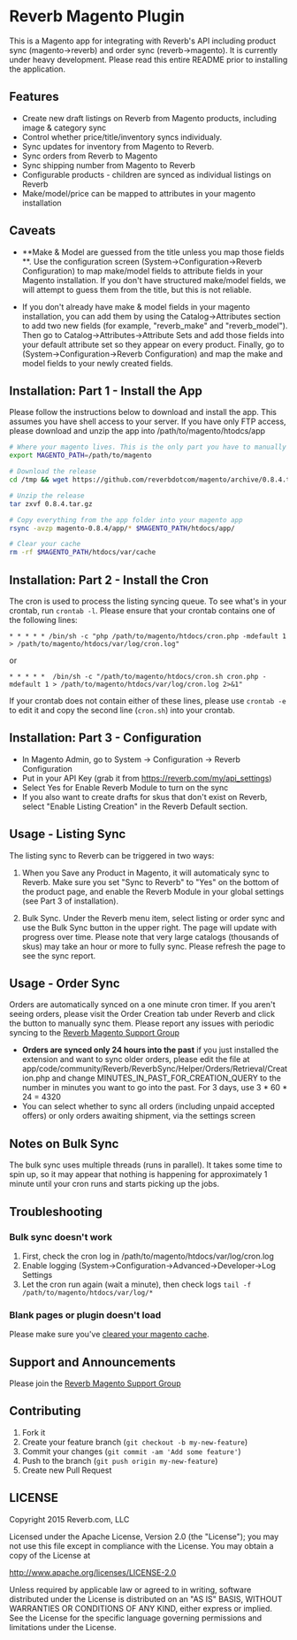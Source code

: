 # Reverb Magento Plugin

This is a Magento app for integrating with Reverb's API including product sync (magento->reverb) and order sync (reverb->magento). It is currently under heavy development. Please read this entire README prior to installing the application.

## Features

* Create new draft listings on Reverb from Magento products, including image & category sync
* Control whether price/title/inventory syncs individualy.
* Sync updates for inventory from Magento to Reverb. 
* Sync orders from Reverb to Magento
* Sync shipping number from Magento to Reverb
* Configurable products - children are synced as individual listings on Reverb
* Make/model/price can be mapped to attributes in your magento installation

## Caveats

* **Make & Model are guessed from the title unless you map those fields **. Use the configuration screen (System->Configuration->Reverb Configuration) to map make/model fields to attribute fields in your Magento installation. If you don't have structured make/model fields, we will attempt to guess them from the title, but this is not reliable.

* If you don't already have make & model fields in your magento installation, you can add them by using the Catalog->Attributes section to add two new fields (for example, "reverb_make" and "reverb_model"). Then go to Catalog->Attributes->Attribute Sets and add those fields into your default attribute set so they appear on every product. Finally, go to (System->Configuration->Reverb Configuration) and map the make and model fields to your newly created fields.


## Installation: Part 1 - Install the App

Please follow the instructions below to download and install the app. This assumes you have shell access to your server. If you have only FTP access, please download and unzip the app into /path/to/magento/htodcs/app

```bash
# Where your magento lives. This is the only part you have to manually modify.
export MAGENTO_PATH=/path/to/magento

# Download the release
cd /tmp && wget https://github.com/reverbdotcom/magento/archive/0.8.4.tar.gz

# Unzip the release
tar zxvf 0.8.4.tar.gz

# Copy everything from the app folder into your magento app
rsync -avzp magento-0.8.4/app/* $MAGENTO_PATH/htdocs/app/

# Clear your cache
rm -rf $MAGENTO_PATH/htdocs/var/cache
```

## Installation: Part 2 - Install the Cron

The cron is used to process the listing syncing queue. To see what's in your crontab, run `crontab -l`. Please ensure that your crontab contains one of the following lines:

    * * * * * /bin/sh -c "php /path/to/magento/htdocs/cron.php -mdefault 1 > /path/to/magento/htdocs/var/log/cron.log"

or

    * * * * *  /bin/sh -c "/path/to/magento/htdocs/cron.sh cron.php -mdefault 1 > /path/to/magento/htdocs/var/log/cron.log 2>&1"

If your crontab does not contain either of these lines, please use `crontab -e` to edit it and copy the second line (`cron.sh`) into your crontab.


## Installation: Part 3 - Configuration

* In Magento Admin, go to System -> Configuration -> Reverb Configuration
* Put in your API Key (grab it from https://reverb.com/my/api_settings)
* Select Yes for Enable Reverb Module to turn on the sync
* If you also want to create drafts for skus that don't exist on Reverb, select "Enable Listing Creation" in the Reverb Default section.

## Usage - Listing Sync

The listing sync to Reverb can be triggered in two ways:

1. When you Save any Product in Magento, it will automaticaly sync to Reverb. Make sure you set "Sync to Reverb" to "Yes" on the bottom of the product page, and enable the Reverb Module in your global settings (see Part 3 of installation).

2. Bulk Sync. Under the Reverb menu item, select listing or order sync and use the Bulk Sync button in the upper right. The page will update with progress over time. Please note that very large catalogs (thousands of skus) may take an hour or more to fully sync. Please refresh the page to see the sync report.

## Usage - Order Sync

Orders are automatically synced on a one minute cron timer. If you aren't seeing orders, please visit the Order Creation tab under Reverb and click the button to manually sync them. Please report any issues with periodic syncing to the [Reverb Magento Support Group](https://groups.google.com/forum/#!forum/reverb-magento)

* **Orders are synced only 24 hours into the past** if you just installed the extension and want to sync older orders, please edit the file at app/code/community/Reverb/ReverbSync/Helper/Orders/Retrieval/Creation.php and change MINUTES_IN_PAST_FOR_CREATION_QUERY to the number in minutes you want to go into the past. For 3 days, use 3 * 60 * 24 = 4320
* You can select whether to sync all orders (including unpaid accepted offers) or only orders awaiting shipment, via the settings screen

## Notes on Bulk Sync

The bulk sync uses multiple threads (runs in parallel). It takes some time to spin up, so it may appear that nothing is happening for approximately 1 minute until your cron runs and starts picking up the jobs.

## Troubleshooting

### Bulk sync doesn't work

1. First, check the cron log in /path/to/magento/htdocs/var/log/cron.log
2. Enable logging (System->Configuration->Advanced->Developer->Log Settings
3. Let the cron run again (wait a minute), then check logs `tail -f /path/to/magento/htdocs/var/log/*`

### Blank pages or plugin doesn't load

Please make sure you've [cleared your magento cache](https://www.properhost.com/support/kb/23/How-To-Clear-The-Magento-Cache).

## Support and Announcements

Please join the [Reverb Magento Support Group](https://groups.google.com/forum/#!forum/reverb-magento)

## Contributing

1. Fork it
2. Create your feature branch (`git checkout -b my-new-feature`)
3. Commit your changes (`git commit -am 'Add some feature'`)
4. Push to the branch (`git push origin my-new-feature`)
5. Create new Pull Request

## LICENSE

Copyright 2015 Reverb.com, LLC

Licensed under the Apache License, Version 2.0 (the "License");
you may not use this file except in compliance with the License.
You may obtain a copy of the License at

   http://www.apache.org/licenses/LICENSE-2.0

Unless required by applicable law or agreed to in writing, software
distributed under the License is distributed on an "AS IS" BASIS,
WITHOUT WARRANTIES OR CONDITIONS OF ANY KIND, either express or implied.
See the License for the specific language governing permissions and
limitations under the License.
